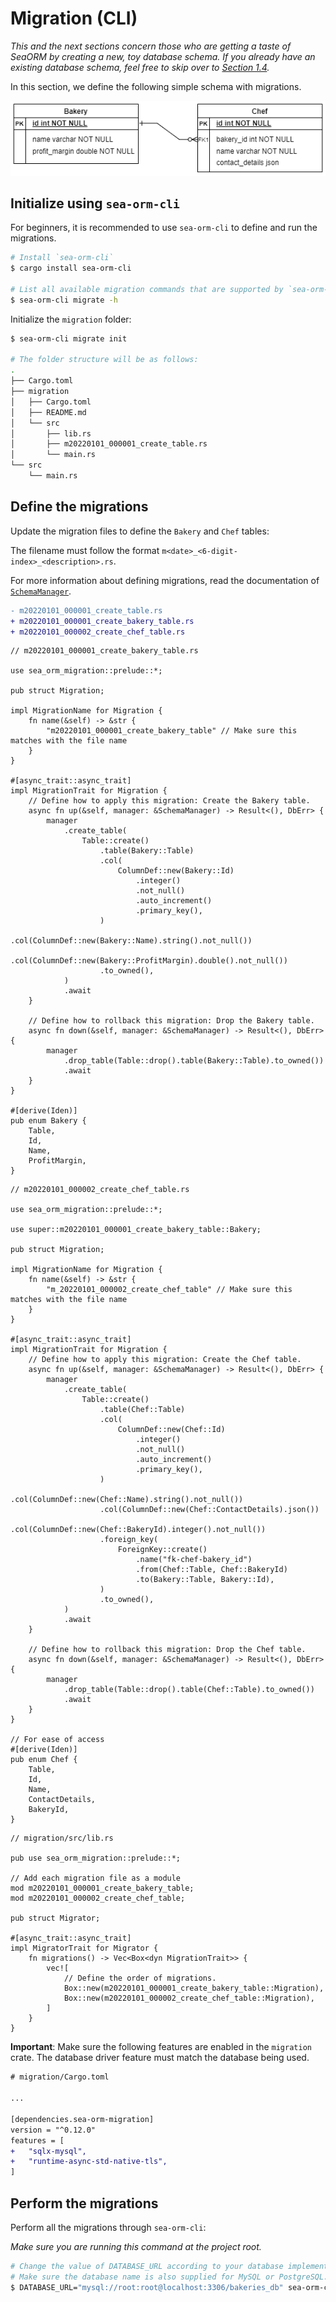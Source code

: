 # Migration (CLI)

_This and the next sections concern those who are getting a taste of SeaORM by creating a new, toy database schema. If you already have an existing database schema, feel free to skip over to [Section 1.4](ch01-04-entity-generation.md)._

In this section, we define the following simple schema with migrations.

![ER diagram of two entities, Bakery and Chef. Chef has a foreign key referencing Bakery.](./assets/er_diagram.png)

## Initialize using `sea-orm-cli`

For beginners, it is recommended to use `sea-orm-cli` to define and run the migrations.

```sh
# Install `sea-orm-cli`
$ cargo install sea-orm-cli

# List all available migration commands that are supported by `sea-orm-cli`
$ sea-orm-cli migrate -h
```

Initialize the `migration` folder:

```sh
$ sea-orm-cli migrate init

# The folder structure will be as follows:
.
├── Cargo.toml
├── migration
│   ├── Cargo.toml
│   ├── README.md
│   └── src
│       ├── lib.rs
│       ├── m20220101_000001_create_table.rs
│       └── main.rs
└── src
    └── main.rs
```

## Define the migrations

Update the migration files to define the `Bakery` and `Chef` tables:

The filename must follow the format `m<date>_<6-digit-index>_<description>.rs`.

For more information about defining migrations, read the documentation of [`SchemaManager`](https://docs.rs/sea-orm-migration/*/sea_orm_migration/manager/struct.SchemaManager.html).

```diff
- m20220101_000001_create_table.rs
+ m20220101_000001_create_bakery_table.rs
+ m20220101_000002_create_chef_table.rs
```

```rust, no_run
// m20220101_000001_create_bakery_table.rs

use sea_orm_migration::prelude::*;

pub struct Migration;

impl MigrationName for Migration {
    fn name(&self) -> &str {
        "m20220101_000001_create_bakery_table" // Make sure this matches with the file name
    }
}

#[async_trait::async_trait]
impl MigrationTrait for Migration {
    // Define how to apply this migration: Create the Bakery table.
    async fn up(&self, manager: &SchemaManager) -> Result<(), DbErr> {
        manager
            .create_table(
                Table::create()
                    .table(Bakery::Table)
                    .col(
                        ColumnDef::new(Bakery::Id)
                            .integer()
                            .not_null()
                            .auto_increment()
                            .primary_key(),
                    )
                    .col(ColumnDef::new(Bakery::Name).string().not_null())
                    .col(ColumnDef::new(Bakery::ProfitMargin).double().not_null())
                    .to_owned(),
            )
            .await
    }

    // Define how to rollback this migration: Drop the Bakery table.
    async fn down(&self, manager: &SchemaManager) -> Result<(), DbErr> {
        manager
            .drop_table(Table::drop().table(Bakery::Table).to_owned())
            .await
    }
}

#[derive(Iden)]
pub enum Bakery {
    Table,
    Id,
    Name,
    ProfitMargin,
}
```

```rust, no_run
// m20220101_000002_create_chef_table.rs

use sea_orm_migration::prelude::*;

use super::m20220101_000001_create_bakery_table::Bakery;

pub struct Migration;

impl MigrationName for Migration {
    fn name(&self) -> &str {
        "m_20220101_000002_create_chef_table" // Make sure this matches with the file name
    }
}

#[async_trait::async_trait]
impl MigrationTrait for Migration {
    // Define how to apply this migration: Create the Chef table.
    async fn up(&self, manager: &SchemaManager) -> Result<(), DbErr> {
        manager
            .create_table(
                Table::create()
                    .table(Chef::Table)
                    .col(
                        ColumnDef::new(Chef::Id)
                            .integer()
                            .not_null()
                            .auto_increment()
                            .primary_key(),
                    )
                    .col(ColumnDef::new(Chef::Name).string().not_null())
                    .col(ColumnDef::new(Chef::ContactDetails).json())
                    .col(ColumnDef::new(Chef::BakeryId).integer().not_null())
                    .foreign_key(
                        ForeignKey::create()
                            .name("fk-chef-bakery_id")
                            .from(Chef::Table, Chef::BakeryId)
                            .to(Bakery::Table, Bakery::Id),
                    )
                    .to_owned(),
            )
            .await
    }

    // Define how to rollback this migration: Drop the Chef table.
    async fn down(&self, manager: &SchemaManager) -> Result<(), DbErr> {
        manager
            .drop_table(Table::drop().table(Chef::Table).to_owned())
            .await
    }
}

// For ease of access
#[derive(Iden)]
pub enum Chef {
    Table,
    Id,
    Name,
    ContactDetails,
    BakeryId,
}
```

```rust, no_run
// migration/src/lib.rs

pub use sea_orm_migration::prelude::*;

// Add each migration file as a module
mod m20220101_000001_create_bakery_table;
mod m20220101_000002_create_chef_table;

pub struct Migrator;

#[async_trait::async_trait]
impl MigratorTrait for Migrator {
    fn migrations() -> Vec<Box<dyn MigrationTrait>> {
        vec![
            // Define the order of migrations.
            Box::new(m20220101_000001_create_bakery_table::Migration),
            Box::new(m20220101_000002_create_chef_table::Migration),
        ]
    }
}
```

**Important**: Make sure the following features are enabled in the `migration` crate. The database driver feature must match the database being used.

```diff
# migration/Cargo.toml

...

[dependencies.sea-orm-migration]
version = "^0.12.0"
features = [
+   "sqlx-mysql",
+   "runtime-async-std-native-tls",
]
```

## Perform the migrations

Perform all the migrations through `sea-orm-cli`:

_Make sure you are running this command at the project root._

```sh
# Change the value of DATABASE_URL according to your database implementation.
# Make sure the database name is also supplied for MySQL or PostgreSQL.
$ DATABASE_URL="mysql://root:root@localhost:3306/bakeries_db" sea-orm-cli migrate refresh
```
